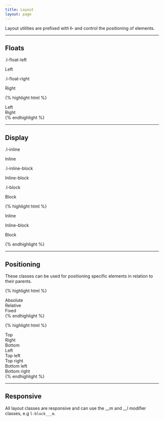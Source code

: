 ```yaml
---
title: Layout
layout: page
---
```


<p class="t-4">Layout utilities are prefixed with <strong>l-</strong> and control the positioning of elements.</p>

<hr />

## Floats

<div class="m-bottom">
	<p class="m-bottom-0 t-2 t-c-r300 t-bold">.l-float-left</p>
	<div class="border t-c-g100">
		<div class="u-clearfix">
			<p class="bg-c-g300 p-2 l-float-left t-c-g500">Left</p>
		</div>
	</div>
</div>
<div class="m-bottom">
	<p class="m-bottom-0 t-2 t-c-r300 t-bold">.l-float-right</p>
	<div class="border t-c-g100">
		<div class="u-clearfix">
			<p class="bg-c-g300 p-2 l-float-right t-c-g500">Right</p>
		</div>
	</div>
</div>

{% highlight html %}
<div class="u-clearfix">
	<div class="l-float-left">Left</div>
	<div class="l-float-right">Right</div>
</div>
{% endhighlight %}

<hr />

## Display

<div class="m-bottom">
	<p class="m-bottom-0 t-2 t-c-r300 t-bold l-inline">.l-inline</p>
	<p class="bg-c-g300 p-2 l-inline">Inline</p>
</div>
<div>
	<p class="m-bottom-0 t-2 t-c-r300 t-bold l-inline">.l-inline-block</p>
	<p class="bg-c-g300 p-2 l-inline-block">Inline-block</p>
</div>
<div>
	<p class="m-bottom-0 t-2 t-c-r300 t-bold">.l-block</p>
	<p class="bg-c-g300 p-2 l-block">Block</p>
</div>

{% highlight html %}
<p class="l-inline">Inline</p>
<p class="l-inline-block">Inline-block</p>
<p class="l-block">Block</p>

{% endhighlight %}

<hr />

## Positioning

These classes can be used for positioning specific elements in relation to their parents.

{% highlight html %}
<div class="l-pos-absolute">Absolute</div>
<div class="l-pos-relative">Relative</div>
<div class="l-pos-fixed">Fixed</div>
{% endhighlight %}

{% highlight html %}
<div class="l-pos-top">Top</div>
<div class="l-pos-right">Right</div>
<div class="l-pos-bottom">Bottom</div>
<div class="l-pos-left">Left</div>

<div class="l-pos-top-left">Top left</div>
<div class="l-pos-top-right">Top right</div>
<div class="l-pos-bottom-left">Bottom left</div>
<div class="l-pos-bottom-right">Bottom right</div>
{% endhighlight %}

<hr/>

## Responsive
All layout classes are responsive and can use the __m and __l modifier classes, e.g `l-block___m`.
